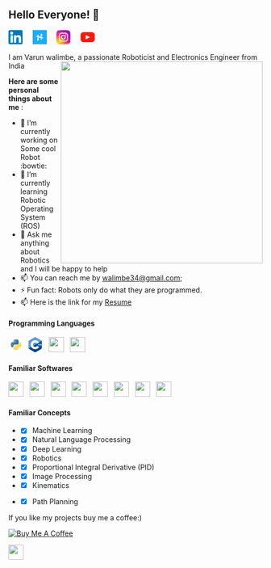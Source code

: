## Hello Everyone! 👋

[![alt text][1.1]][1]&nbsp;&nbsp;&nbsp;&nbsp;
[![alt text][2.1]][2]&nbsp;&nbsp;&nbsp;&nbsp; 
[![alt text][3.1]][3]&nbsp;&nbsp;&nbsp;&nbsp;
[![alt text][4.1]][4]&nbsp;&nbsp;&nbsp;&nbsp;

[1.1]: https://github.com/varun7860/varun7860/blob/main/assets/linkedin.png
[2.1]: https://github.com/varun7860/varun7860/blob/main/assets/Hackster.png
[3.1]: https://github.com/varun7860/varun7860/blob/main/assets/instagram.png
[4.1]: https://github.com/varun7860/varun7860/blob/main/assets/youtube.png

[1]: https://www.linkedin.com/in/varun-walimbe-992929183/
[2]: https://www.hackster.io/Varun2905
[3]: https://www.instagram.com/__.varunnnn.___/
[4]: https://www.youtube.com/channel/UC1e7ZC7siSVym-dTzQ8vjbg

I am Varun walimbe, a passionate Roboticist and Electronics Engineer from India    <img align="right" width="400" height="400" src="https://i.pinimg.com/originals/a0/3a/56/a03a56f4feaa8eb194117b5d0d926109.gif">                        

**Here are some personal things about me** :                                              

 - 🔭 I’m currently working on Some cool Robot :bowtie:
 - 🌱 I’m currently learning Robotic Operating System (ROS)
 - 💬 Ask me anything about Robotics and I will be happy to help
 - 📫 You can reach me by walimbe34@gmail.com;
 - ⚡ Fun fact: Robots only do what they are programmed.
 - 📫 Here is the link for my [Resume](https://drive.google.com/file/d/1P0cG0BRcVPPl3EwbWXMLxJsNyMaEd-iH/view?usp=sharing)
 

#### Programming Languages

<img src="https://raw.githubusercontent.com/github/explore/80688e429a7d4ef2fca1e82350fe8e3517d3494d/topics/python/python.png" width="30" height="30"/>&nbsp;
<img src="https://raw.githubusercontent.com/github/explore/80688e429a7d4ef2fca1e82350fe8e3517d3494d/topics/cpp/cpp.png" width="30" height="30"/>&nbsp;&nbsp;
<img src="https://w7.pngwing.com/pngs/578/816/png-transparent-java-class-file-java-platform-standard-edition-java-development-kit-java-runtime-environment-coffee-jar-text-class-orange-thumbnail.png" width="30" height="30"/>&nbsp;&nbsp;
<img src="https://cdn.iconscout.com/icon/free/png-256/git-16-1175195.png" width="30" height="30"/>


#### Familiar Softwares

<img src="https://answers.ros.org/upfiles/14554624266871161.png" width="30" height="30"/>&nbsp;&nbsp;
<img src="https://lh3.googleusercontent.com/proxy/5juFNIWXcxbMOZFPnlT9yTvK3vMfcTKYVtcz10U9EnFWH3SvPd2gO_1Ldy25MKf30MH-vrIQCdClV49wWMobVKp-QahGFDxrUxxBIgwIFjzuqm9wlcdlfJdw4xsgkA7-yDO5B_6Miu3D2GvFRXYnICxEs4LfqyJ-R5M" width="30" height="30"/>&nbsp;&nbsp;
<img src="https://e1.pngegg.com/pngimages/912/119/png-clipart-simply-styled-icon-set-731-icons-free-fusion-360-orange-logo-illustration-thumbnail.png" width="30" height="30"/>&nbsp;&nbsp;
<img src="https://fiverr-res.cloudinary.com/images/q_auto,f_auto/gigs/142795439/original/c9314290b9e3e079bc6e75254d8b1cac91137bf6/layout-and-design-a-pcb-in-autodesk-eagle.png" width="30" height="30"/>&nbsp;&nbsp;
<img src="https://banner2.cleanpng.com/20190429/tww/kisspng-autocad-computer-icons-autodesk-logo-adobe-illustr-5cc69fcfdf1481.8664286615565209119137.jpg" width="30" height="30"/>&nbsp;&nbsp;
<img src="https://download.logo.wine/logo/Keil_(company)/Keil_(company)-Logo.wine.png" width="30" height="30"/>&nbsp;&nbsp;
<img src="https://www.clipartkey.com/mpngs/m/224-2242895_gazebo-simulator-icon.png" width="30" height="30"/>&nbsp;&nbsp;
<img src="https://p1.hiclipart.com/preview/756/432/905/simply-styled-icon-set-731-icons-free-blender-round-white-blue-and-orange-logo-png-clipart.jpg" width="30" height="30"/>&nbsp;&nbsp;

#### Familiar Concepts
- - [x] Machine Learning
- - [x] Natural Language Processing
- - [x] Deep Learning
- - [x] Robotics
- - [x] Proportional Integral Derivative (PID)
- - [x] Image Processing
- - [x] Kinematics
- - [x] Path Planning




If you like my projects buy me a coffee:)

<a href="https://www.buymeacoffee.com/VarunWalimbe" target="_blank"><img src="https://cdn.buymeacoffee.com/buttons/v2/default-yellow.png" alt="Buy Me A Coffee" style="height: 60px !important;width: 217px !important;" ></a>

<img src="https://cdn.buymeacoffee.com/buttons/v2/default-yellow.png" width="30" height="30"/>
